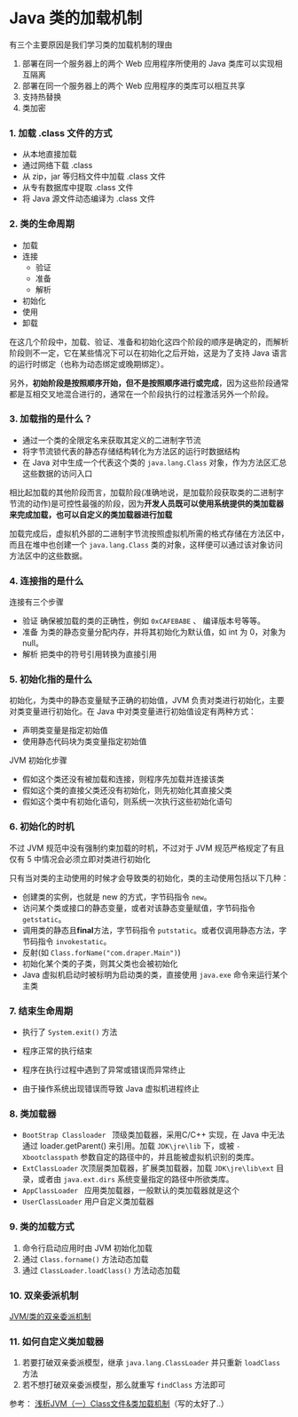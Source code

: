 # Java 类的加载机制



有三个主要原因是我们学习类的加载机制的理由

1. 部署在同一个服务器上的两个 Web 应用程序所使用的 Java 类库可以实现相互隔离
2. 部署在同一个服务器上的两个 Web 应用程序的类库可以相互共享
3. 支持热替换
4. 类加密

 

### 1. 加载 .class 文件的方式

- 从本地直接加载
- 通过网络下载 .class
- 从 zip，jar 等归档文件中加载 .class 文件
- 从专有数据库中提取 .class 文件
- 将 Java 源文件动态编译为 .class 文件

### 2. 类的生命周期

- 加载
- 连接
  - 验证
  - 准备
  - 解析 
- 初始化
- 使用
- 卸载

在这几个阶段中，加载、验证、准备和初始化这四个阶段的顺序是确定的，而解析阶段则不一定，它在某些情况下可以在初始化之后开始，这是为了支持 Java 语言的运行时绑定（也称为动态绑定或晚期绑定）。

另外，**初始阶段是按照顺序开始，但不是按照顺序进行或完成**，因为这些阶段通常都是互相交叉地混合进行的，通常在一个阶段执行的过程激活另外一个阶段。



### 3. 加载指的是什么？

- 通过一个类的全限定名来获取其定义的二进制字节流
- 将字节流锁代表的静态存储结构转化为方法区的运行时数据结构
- 在 Java 对中生成一个代表这个类的 ``java.lang.Class`` 对象，作为方法区汇总这些数据的访问入口

相比起加载的其他阶段而言，加载阶段(准确地说，是加载阶段获取类的二进制字节流的动作)是可控性最强的阶段，因为**开发人员既可以使用系统提供的类加载器来完成加载，也可以自定义的类加载器进行加载**

加载完成后，虚拟机外部的二进制字节流按照虚拟机所需的格式存储在方法区中，而且在堆中也创建一个 ``java.lang.Class`` 类的对象，这样便可以通过该对象访问方法区中的这些数据。

### 4. 连接指的是什么

连接有三个步骤

- 验证 确保被加载的类的正确性，例如 ``0xCAFEBABE`` 、 编译版本号等等。
- 准备 为类的静态变量分配内存，并将其初始化为默认值，如 int 为 0，对象为 null。
- 解析 把类中的符号引用转换为直接引用

 

### 5. 初始化指的是什么

初始化，为类中的静态变量赋予正确的初始值，JVM 负责对类进行初始化，主要对类变量进行初始化。在 Java 中对类变量进行初始值设定有两种方式：

- 声明类变量是指定初始值
- 使用静态代码块为类变量指定初始值

JVM 初始化步骤

- 假如这个类还没有被加载和连接，则程序先加载并连接该类
- 假如这个类的直接父类还没有初始化，则先初始化其直接父类
- 假如这个类中有初始化语句，则系统一次执行这些初始化语句



### 6. 初始化的时机

不过 JVM 规范中没有强制约束加载的时机，不过对于 JVM 规范严格规定了有且仅有 5 中情况会必须立即对类进行初始化

只有当对类的主动使用的时候才会导致类的初始化，类的主动使用包括以下几种：

- 创建类的实例，也就是 new 的方式，字节码指令 ``new``。
- 访问某个类或接口的静态变量，或者对该静态变量赋值，字节码指令 ``getstatic``。
- 调用类的静态且**final**方法，字节码指令 ``putstatic``。或者仅调用静态方法，字节码指令 ``invokestatic``。
- 反射(如 ``Class.forName("com.draper.Main")``)
- 初始化某个类的子类，则其父类也会被初始化
- Java 虚拟机启动时被标明为启动类的类，直接使用 ``java.exe`` 命令来运行某个主类







### 7. 结束生命周期

- 执行了 ``System.exit()`` 方法

- 程序正常的执行结束

- 程序在执行过程中遇到了异常或错误而异常终止

- 由于操作系统出现错误而导致 Java 虚拟机进程终止

  

### 8. 类加载器

- ``BootStrap Classloader `` 顶级类加载器，采用C/C++ 实现，在 Java 中无法通过 loader.getParent() 来引用。加载 ``JDK\jre\lib`` 下，或被 ``-Xbootclasspath`` 参数自定的路径中的，并且能被虚拟机识别的类库。
- ``ExtClassLoader`` 次顶层类加载器，扩展类加载器，加载 ``JDK\jre\lib\ext`` 目录，或者由 ``java.ext.dirs`` 系统变量指定的路径中所欲类库。
- ``AppClassLoader `` 应用类加载器，一般默认的类加载器就是这个
- ``UserClassLoader`` 用户自定义类加载器

### 9. 类的加载方式

1. 命令行启动应用时由 JVM 初始化加载
2. 通过 ``Class.forname()`` 方法动态加载
3. 通过 ``ClassLoader.loadClass()`` 方法动态加载



### 10. 双亲委派机制

[JVM/类的双亲委派机制](../../JVM/类的双亲委派机制.md)



### 11. 如何自定义类加载器

1. 若要打破双亲委派模型，继承 ``java.lang.ClassLoader`` 并只重新 ``loadClass `` 方法
2. 若不想打破双亲委派模型，那么就重写 ``findClass`` 方法即可



参考：
[浅析JVM（一）Class文件&类加载机制](https://www.jianshu.com/p/5f3278916b38)（写的太好了..）

